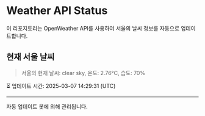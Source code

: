
# Weather API Status

이 리포지토리는 OpenWeather API를 사용하여 서울의 날씨 정보를 자동으로 업데이트합니다.

## 현재 서울 날씨
> 서울의 현재 날씨: clear sky, 온도: 2.76°C, 습도: 70%

⏳ 업데이트 시간: 2025-03-07 14:29:31 (UTC)

---
자동 업데이트 봇에 의해 관리됩니다.
